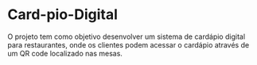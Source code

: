 # Card-pio-Digital
O projeto tem como objetivo desenvolver um sistema de cardápio digital para restaurantes, onde os  clientes podem acessar o cardápio através de um QR code localizado nas mesas.
